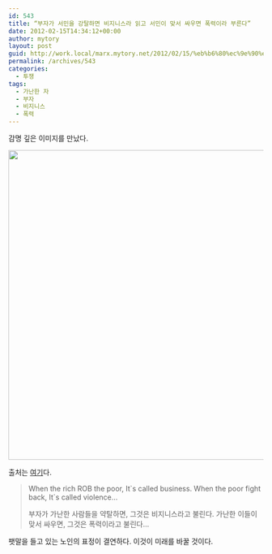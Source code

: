 ```yaml
---
id: 543
title: “부자가 서민을 강탈하면 비지니스라 읽고 서민이 맞서 싸우면 폭력이라 부른다”
date: 2012-02-15T14:34:12+00:00
author: mytory
layout: post
guid: http://work.local/marx.mytory.net/2012/02/15/%eb%b6%80%ec%9e%90%ea%b0%80-%ec%84%9c%eb%af%bc%ec%9d%84-%ea%b0%95%ed%83%88%ed%95%98%eb%a9%b4-%eb%b9%84%ec%a7%80%eb%8b%88%ec%8a%a4%eb%9d%bc-%ec%9d%bd%ea%b3%a0-%ec%84%9c%eb%af%bc%ec%9d%b4/
permalink: /archives/543
categories:
  - 투쟁
tags:
  - 가난한 자
  - 부자
  - 비지니스
  - 폭력
---
```

감명 깊은 이미지를 만났다.

<p style="text-align: center; ">
  <a href="https://twitter.com/#!/spartacus1980/status/169594597746552833" target="_blank" title="[https://twitter.com/#!/spartacus1980/status/169594597746552833]로 이동합니다."><img src="http://work.local/marx.mytory.net/wp-content/uploads/1/cfile25.uf.191CE5494F3BC2AB172DD0.png" class="aligncenter" width="532" height="610" alt="" filename="세계화.png" filemime="image/jpeg" /></a>
</p>

출처는 <a href="https://twitter.com/#!/spartacus1980/status/169594597746552833" target="_blank" title="[https://twitter.com/#!/spartacus1980/status/169594597746552833]로 이동합니다.">여기</a>다.

> When the rich ROB the poor, It\`s called business. When the poor fight back, It\`s called violence&#8230;
> 
> 부자가 가난한 사람들을 약탈하면, 그것은 비지니스라고 불린다. 가난한 이들이 맞서 싸우면, 그것은 폭력이라고 불린다&#8230;

팻말을 들고 있는 노인의 표정이 결연하다. 이것이 미래를 바꿀 것이다.